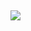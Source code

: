 


##
<img src="https://i.pinimg.com/564x/aa/f6/18/aaf618a69563b74705b73b7b8f5e1ab9.jpg">

##


<!---
Imnaseli/Imnaseli is a ✨ special ✨ repository because its `README.md` (this file) appears on your GitHub profile.
You can click the Preview link to take a look at your changes.
--->
